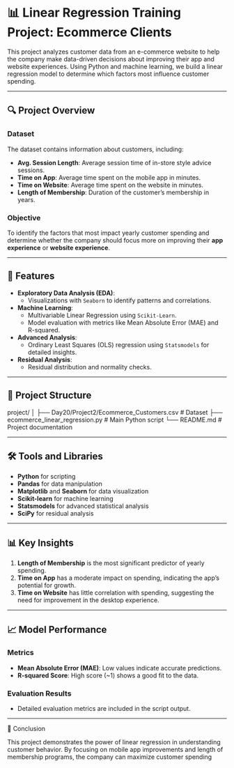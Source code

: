# 📊 Linear Regression Training Project: Ecommerce Clients

This project analyzes customer data from an e-commerce website to help the company make data-driven decisions about improving their app and website experiences. Using Python and machine learning, we build a linear regression model to determine which factors most influence customer spending.

---

## 🔍 Project Overview

### Dataset

The dataset contains information about customers, including:

- **Avg. Session Length**: Average session time of in-store style advice sessions.
- **Time on App**: Average time spent on the mobile app in minutes.
- **Time on Website**: Average time spent on the website in minutes.
- **Length of Membership**: Duration of the customer’s membership in years.

### Objective

To identify the factors that most impact yearly customer spending and determine whether the company should focus more on improving their **app experience** or **website experience**.

---

## 🚀 Features

- **Exploratory Data Analysis (EDA)**:
  - Visualizations with `Seaborn` to identify patterns and correlations.
- **Machine Learning**:
  - Multivariable Linear Regression using `Scikit-Learn`.
  - Model evaluation with metrics like Mean Absolute Error (MAE) and R-squared.
- **Advanced Analysis**:
  - Ordinary Least Squares (OLS) regression using `Statsmodels` for detailed insights.
- **Residual Analysis**:
  - Residual distribution and normality checks.

---

## 📁 Project Structure

project/ │ ├── Day20/Project2/Ecommerce_Customers.csv # Dataset ├── ecommerce_linear_regression.py # Main Python script └── README.md # Project documentation

---

## 🛠️ Tools and Libraries

- **Python** for scripting
- **Pandas** for data manipulation
- **Matplotlib** and **Seaborn** for data visualization
- **Scikit-learn** for machine learning
- **Statsmodels** for advanced statistical analysis
- **SciPy** for residual analysis

---

## 📊 Key Insights

1. **Length of Membership** is the most significant predictor of yearly spending.
2. **Time on App** has a moderate impact on spending, indicating the app’s potential for growth.
3. **Time on Website** has little correlation with spending, suggesting the need for improvement in the desktop experience.

---

## 📈 Model Performance

### Metrics

- **Mean Absolute Error (MAE)**: Low values indicate accurate predictions.
- **R-squared Score**: High score (~1) shows a good fit to the data.

### Evaluation Results

- Detailed evaluation metrics are included in the script output.

---

📜 Conclusion

This project demonstrates the power of linear regression in understanding customer behavior. By focusing on mobile app improvements and length of membership programs, the company can maximize customer spending
